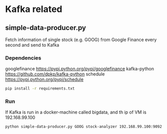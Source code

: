 # Kafka related

## simple-data-producer.py
Fetch information of single stock (e.g. GOOG) from Google Finance every second and send to Kafka

### Dependencies
googlefinance   https://pypi.python.org/pypi/googlefinance
kafka-python    https://github.com/dpkp/kafka-python
schedule        https://pypi.python.org/pypi/schedule

```sh
pip install -r requirements.txt
```

### Run
If Kafka is run in a docker-machine called bigdata, and th ip of VM is 192.168.99.100

```sh
python simple-data-producer.py GOOG stock-analyzer 192.168.99.100:9092
```
